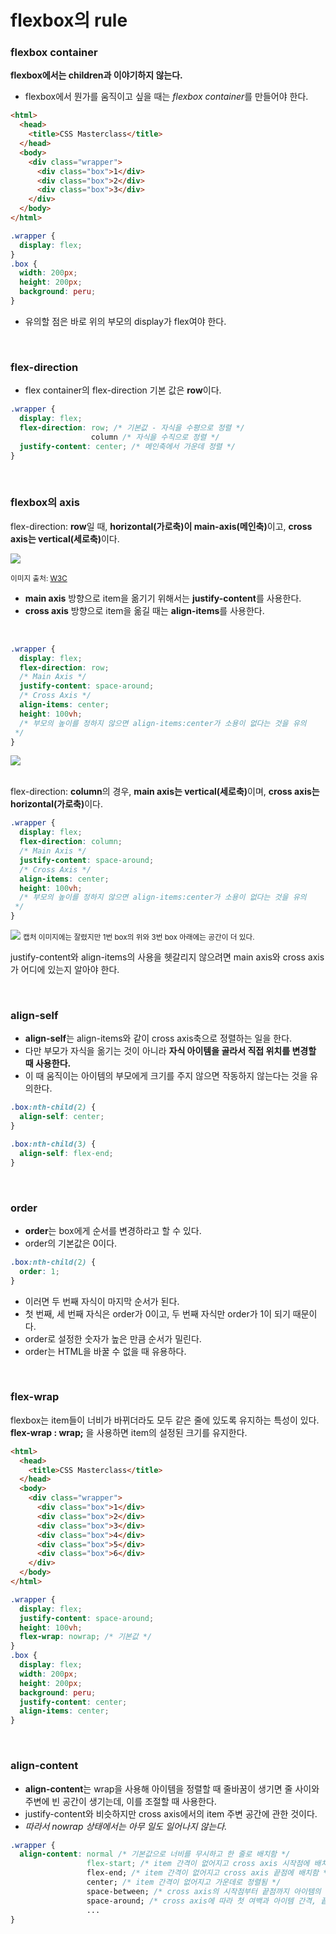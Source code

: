 # flexbox의 rule

### flexbox container

<b>flexbox에서는 children과 이야기하지 않는다.</b>

- flexbox에서 뭔가를 움직이고 싶을 때는 <i>flexbox container</i>를 만들어야 한다.

```html
<html>
  <head>
    <title>CSS Masterclass</title>
  </head>
  <body>
    <div class="wrapper">
      <div class="box">1</div>
      <div class="box">2</div>
      <div class="box">3</div>
    </div>
  </body>
</html>
```

```css
.wrapper {
  display: flex;
}
.box {
  width: 200px;
  height: 200px;
  background: peru;
}
```

- 유의할 점은 바로 위의 부모의 display가 flex여야 한다.

<br>

### flex-direction

- flex container의 flex-direction 기본 값은 <b>row</b>이다.

```css
.wrapper {
  display: flex;
  flex-direction: row; /* 기본값 - 자식을 수평으로 정렬 */
                  column /* 자식을 수직으로 정렬 */
  justify-content: center; /* 메인축에서 가운데 정렬 */
}
```

<br>

### flexbox의 axis

flex-direction: <b>row</b>일 때, <b>horizontal(가로축)이 main-axis(메인축)</b>이고, <b>cross axis는 vertical(세로축)</b>이다.

  <img src="./images/flexbox_axis.png">

<small>이미지 출처: [W3C](https://www.w3.org/TR/css-flexbox-1/#box-model)</small>

- <b>main axis</b> 방향으로 item을 옮기기 위해서는 <b>justify-content</b>를 사용한다.
- <b>cross axis</b> 방향으로 item을 옮길 때는 <b>align-items</b>를 사용한다.

<br>

```css
.wrapper {
  display: flex;
  flex-direction: row;
  /* Main Axis */
  justify-content: space-around;
  /* Cross Axis */
  align-items: center;
  height: 100vh;
  /* 부모의 높이를 정하지 않으면 align-items:center가 소용이 없다는 것을 유의
 */
}
```

<img src="./images/row-axis.png">

<br>

<br>

flex-direction: <b>column</b>의 경우, <b>main axis는 vertical(세로축)</b>이며, <b>cross axis는 horizontal(가로축)</b>이다.

```css
.wrapper {
  display: flex;
  flex-direction: column;
  /* Main Axis */
  justify-content: space-around;
  /* Cross Axis */
  align-items: center;
  height: 100vh;
  /* 부모의 높이를 정하지 않으면 align-items:center가 소용이 없다는 것을 유의
 */
}
```

<img src="./images/column-axis.png">
<small>캡처 이미지에는 잘렸지만 1번 box의 위와 3번 box 아래에는 공간이 더 있다. </small>

<br>

justify-content와 align-items의 사용을 헷갈리지 않으려면 main axis와 cross axis가 어디에 있는지 알아야 한다.

<br>

### align-self

- <b>align-self</b>는 align-items와 같이 cross axis축으로 정렬하는 일을 한다.
- 다만 부모가 자식을 옮기는 것이 아니라 <b>자식 아이템을 골라서 직접 위치를 변경할 때 사용한다.</b>
- 이 때 움직이는 아이템의 부모에게 크기를 주지 않으면 작동하지 않는다는 것을 유의한다.

```css
.box:nth-child(2) {
  align-self: center;
}

.box:nth-child(3) {
  align-self: flex-end;
}
```

<br>

### order

- <b>order</b>는 box에게 순서를 변경하라고 할 수 있다.<br>
- order의 기본값은 0이다.

```css
.box:nth-child(2) {
  order: 1;
}
```

- 이러면 두 번째 자식이 마지막 순서가 된다.
- 첫 번째, 세 번째 자식은 order가 0이고, 두 번째 자식만 order가 1이 되기 때문이다.
- order로 설정한 숫자가 높은 만큼 순서가 밀린다.
- order는 HTML을 바꿀 수 없을 때 유용하다.

<br>

### flex-wrap

flexbox는 item들이 너비가 바뀌더라도 모두 같은 줄에 있도록 유지하는 특성이 있다.<br>
<b>flex-wrap : wrap;</b> 을 사용하면 item의 설정된 크기를 유지한다.

```html
<html>
  <head>
    <title>CSS Masterclass</title>
  </head>
  <body>
    <div class="wrapper">
      <div class="box">1</div>
      <div class="box">2</div>
      <div class="box">3</div>
      <div class="box">4</div>
      <div class="box">5</div>
      <div class="box">6</div>
    </div>
  </body>
</html>
```

```css
.wrapper {
  display: flex;
  justify-content: space-around;
  height: 100vh;
  flex-wrap: nowrap; /* 기본값 */
}
.box {
  display: flex;
  width: 200px;
  height: 200px;
  background: peru;
  justify-content: center;
  align-items: center;
}
```

<br>

### align-content

- <b>align-content</b>는 wrap을 사용해 아이템을 정렬할 때 줄바꿈이 생기면 줄 사이와 주변에 빈 공간이 생기는데, 이를 조절할 때 사용한다.<br>
- justify-content와 비슷하지만 cross axis에서의 item 주변 공간에 관한 것이다.<br>
- <i>따라서 nowrap 상태에서는 아무 일도 일어나지 않는다.</i>

```css
.wrapper {
  align-content: normal /* 기본값으로 너비를 무시하고 한 줄로 배치함 */
                 flex-start; /* item 간격이 없어지고 cross axis 시작점에 배치함 */
                 flex-end; /* item 간격이 없어지고 cross axis 끝점에 배치함 */
                 center; /* item 간격이 없어지고 가운데로 정렬됨 */
                 space-between; /* cross axis의 시작점부터 끝점까지 아이템의 간격을 동일하게 맞춰 배치 */
                 space-around; /* cross axis에 따라 첫 여백과 아이템 간격, 끝 여백을 동일하게 맞춰 배치 */
                 ...
}
```

